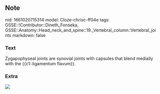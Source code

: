 ## Note
nid: 1661020715314
model: Cloze-chrisc-ff04e
tags: GSSE::!Contributor::Dineth_Fonseka, GSSE::Anatomy::Head_neck_and_spine::19._Vertebral_column::Vertebral_joints
markdown: false

### Text
<div>
  Zygapophyseal joints are synovial joints with capsules that blend
  medially with the {{c1::ligamentum flavum}}.
</div>

### Extra
<img src="27060e7f-f08e-4491-9382-1aaf25f90759-424x400.jpg">
